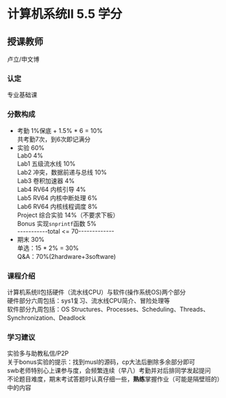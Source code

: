 # 计算机系统II  5.5 学分
## 授课教师
卢立/申文博

### 认定
专业基础课

### 分数构成
- 考勤 1%保底 + 1.5% * 6 = 10%  
  共考勤7次，到6次即记满分 
- 实验 60%  
  Lab0 4%  
  Lab1 五级流水线 10%  
  Lab2 冲突，数据前递与总线 10%  
  Lab3 卷积加速器 4%  
  Lab4 RV64 内核引导 4%  
  Lab5 RV64 内核中断处理 6%  
  Lab6 RV64 内核线程调度 8%  
  Project 综合实验 14%（不要求下板）  
  Bonus 实现`snprintf`函数 5%   
-----------total <= 70-------------
- 期末 30%  
  单选：15 * 2% = 30%  
  Q&A：70%(2hardware+3software)  

### 课程介绍
计算机系统II包括硬件（流水线CPU）与软件(操作系统OS)两个部分  
硬件部分六周包括：sys1复习、流水线CPU简介、冒险处理等  
软件部分九周包括：OS Structures、Processes、Scheduling、Threads、Synchronization、Deadlock  

### 学习建议
实验多与助教私信/P2P  
关于bonus实验的提示：找到musl的源码，cp大法后删除多余部分即可  
swb老师特别心上课参与度，会频繁连续（早八）考勤并对后排同学发起提问  
不论题目难度，期末考试答题时认真仔细一些，**熟练**掌握作业（可能是隔壁班的）中的内容  
